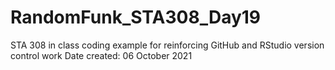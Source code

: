 # RandomFunk_STA308_Day19
STA 308 in class coding example for reinforcing GitHub and RStudio version control work
Date created: 06 October 2021
